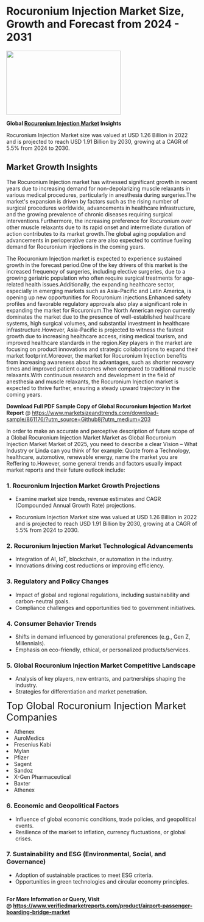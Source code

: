 <H1>Rocuronium Injection Market Size, Growth and Forecast from 2024 - 2031</H1><img class="aligncenter size-medium wp-image-584254" src="https://thirdeyenews.in/wp-content/uploads/2024/09/Global-Market-Research-300x168.jpeg" alt="" width="300" height="168" /><p><strong>Global&nbsp;<a href="https://www.marketsizeandtrends.com/download-sample/861176/?utm_source=Github8j?utm_medium=203">Rocuronium Injection Market</a> Insights</strong></p><p>Rocuronium Injection Market size was valued at USD 1.26 Billion in 2022 and is projected to reach USD 1.91 Billion by 2030, growing at a CAGR of 5.5% from 2024 to 2030.</p><p><h2>Market Growth Insights</h2> <p>The Rocuronium Injection market has witnessed significant growth in recent years due to increasing demand for non-depolarizing muscle relaxants in various medical procedures, particularly in anesthesia during surgeries.The market's expansion is driven by factors such as the rising number of surgical procedures worldwide, advancements in healthcare infrastructure, and the growing prevalence of chronic diseases requiring surgical interventions.Furthermore, the increasing preference for Rocuronium over other muscle relaxants due to its rapid onset and intermediate duration of action contributes to its market growth.The global aging population and advancements in perioperative care are also expected to continue fueling demand for Rocuronium injections in the coming years.</p> <p>The Rocuronium Injection market is expected to experience sustained growth in the forecast period.One of the key drivers of this market is the increased frequency of surgeries, including elective surgeries, due to a growing geriatric population who often require surgical treatments for age-related health issues.Additionally, the expanding healthcare sector, especially in emerging markets such as Asia-Pacific and Latin America, is opening up new opportunities for Rocuronium injections.Enhanced safety profiles and favorable regulatory approvals also play a significant role in expanding the market for Rocuronium.The North American region currently dominates the market due to the presence of well-established healthcare systems, high surgical volumes, and substantial investment in healthcare infrastructure.However, Asia-Pacific is projected to witness the fastest growth due to increasing healthcare access, rising medical tourism, and improved healthcare standards in the region.Key players in the market are focusing on product innovations and strategic collaborations to expand their market footprint.Moreover, the market for Rocuronium Injection benefits from increasing awareness about its advantages, such as shorter recovery times and improved patient outcomes when compared to traditional muscle relaxants.With continuous research and development in the field of anesthesia and muscle relaxants, the Rocuronium Injection market is expected to thrive further, ensuring a steady upward trajectory in the coming years.</p> <p><span class=""><strong>Download Full PDF Sample Copy of Global Rocuronium Injection Market Report</strong> @ <a href="https://www.marketsizeandtrends.com/download-sample/861176/?utm_source=Github8j?utm_medium=203" target="_blank">https://www.marketsizeandtrends.com/download-sample/861176/?utm_source=Github8j?utm_medium=203</a></span></p><p>In order to make an accurate and perceptive description of future scope of a Global&nbsp;Rocuronium Injection Market Market as Global&nbsp;Rocuronium Injection Market Market of 2025, you need to describe a clear Vision &ndash; What Industry or Linda can you think of for example: Quote from a Technology, healthcare, automotive, renewable energy, name the market you are Reffering to.However, some general trends and factors usually impact market reports and their future outlook include:</p><h3>1.&nbsp;<strong>Rocuronium Injection Market Growth Projections</strong></h3><ul><li>Examine market size trends, revenue estimates and CAGR (Compounded Annual Growth Rate) projections.</li><li><p>Rocuronium Injection Market size was valued at USD 1.26 Billion in 2022 and is projected to reach USD 1.91 Billion by 2030, growing at a CAGR of 5.5% from 2024 to 2030.</p></li></ul><h3>2.&nbsp;<strong>Rocuronium Injection Market Technological Advancements</strong></h3><ul><li>Integration of AI, IoT, blockchain, or automation in the industry.</li><li>Innovations driving cost reductions or improving efficiency.</li></ul><h3>3.&nbsp;<strong>Regulatory and Policy Changes</strong></h3><ul><li>Impact of global and regional regulations, including sustainability and carbon-neutral goals.</li><li>Compliance challenges and opportunities tied to government initiatives.</li></ul><h3>4.&nbsp;<strong>Consumer Behavior Trends</strong></h3><ul><li>Shifts in demand influenced by generational preferences (e.g., Gen Z, Millennials).</li><li>Emphasis on eco-friendly, ethical, or personalized products/services.</li></ul><h3>5.&nbsp;<strong>Global Rocuronium Injection Market Competitive Landscape</strong></h3><ul><li>Analysis of key players, new entrants, and partnerships shaping the industry.</li><li>Strategies for differentiation and market penetration.</li></ul><p data-pm-slice="1 1 []"><span style="color: inherit; font-family: inherit; font-size: 25px;">Top Global Rocuronium Injection Market Companies</span></p><div class="" data-test-id=""><p><li>Athenex</li><li> AuroMedics</li><li> Fresenius Kabi</li><li> Mylan</li><li> Pfizer</li><li> Sagent</li><li> Sandoz</li><li> X-Gen Pharmaceutical</li><li> Baxter</li><li> Athenex</li></p></div><h3>6.&nbsp;<strong>Economic and Geopolitical Factors</strong></h3><ul><li>Influence of global economic conditions, trade policies, and geopolitical events.</li><li>Resilience of the market to inflation, currency fluctuations, or global crises.</li></ul><h3>7.&nbsp;<strong>Sustainability and ESG (Environmental, Social, and Governance)</strong></h3><ul><li>Adoption of sustainable practices to meet ESG criteria.</li><li>Opportunities in green technologies and circular economy principles.</li></ul><h2><strong style="font-size: 14px;">For More Information or Query, Visit @&nbsp;</strong><a style="background-color: #ffffff; font-size: 14px;" href="https://www.marketsizeandtrends.com/report/rocuronium-injection-market/" target="_blank">https://www.verifiedmarketreports.com/product/airport-passenger-boarding-bridge-market</a></h2>